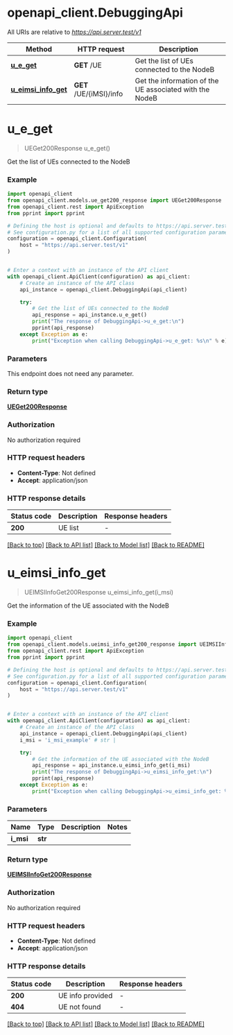 # openapi_client.DebuggingApi

All URIs are relative to *https://api.server.test/v1*

Method | HTTP request | Description
------------- | ------------- | -------------
[**u_e_get**](DebuggingApi.md#u_e_get) | **GET** /UE | Get the list of UEs connected to the NodeB
[**u_eimsi_info_get**](DebuggingApi.md#u_eimsi_info_get) | **GET** /UE/{iMSI}/info | Get the information of the UE associated with the NodeB


# **u_e_get**
> UEGet200Response u_e_get()

Get the list of UEs connected to the NodeB

### Example


```python
import openapi_client
from openapi_client.models.ue_get200_response import UEGet200Response
from openapi_client.rest import ApiException
from pprint import pprint

# Defining the host is optional and defaults to https://api.server.test/v1
# See configuration.py for a list of all supported configuration parameters.
configuration = openapi_client.Configuration(
    host = "https://api.server.test/v1"
)


# Enter a context with an instance of the API client
with openapi_client.ApiClient(configuration) as api_client:
    # Create an instance of the API class
    api_instance = openapi_client.DebuggingApi(api_client)

    try:
        # Get the list of UEs connected to the NodeB
        api_response = api_instance.u_e_get()
        print("The response of DebuggingApi->u_e_get:\n")
        pprint(api_response)
    except Exception as e:
        print("Exception when calling DebuggingApi->u_e_get: %s\n" % e)
```



### Parameters

This endpoint does not need any parameter.

### Return type

[**UEGet200Response**](UEGet200Response.md)

### Authorization

No authorization required

### HTTP request headers

 - **Content-Type**: Not defined
 - **Accept**: application/json

### HTTP response details

| Status code | Description | Response headers |
|-------------|-------------|------------------|
**200** | UE list |  -  |

[[Back to top]](#) [[Back to API list]](../README.md#documentation-for-api-endpoints) [[Back to Model list]](../README.md#documentation-for-models) [[Back to README]](../README.md)

# **u_eimsi_info_get**
> UEIMSIInfoGet200Response u_eimsi_info_get(i_msi)

Get the information of the UE associated with the NodeB

### Example


```python
import openapi_client
from openapi_client.models.ueimsi_info_get200_response import UEIMSIInfoGet200Response
from openapi_client.rest import ApiException
from pprint import pprint

# Defining the host is optional and defaults to https://api.server.test/v1
# See configuration.py for a list of all supported configuration parameters.
configuration = openapi_client.Configuration(
    host = "https://api.server.test/v1"
)


# Enter a context with an instance of the API client
with openapi_client.ApiClient(configuration) as api_client:
    # Create an instance of the API class
    api_instance = openapi_client.DebuggingApi(api_client)
    i_msi = 'i_msi_example' # str | 

    try:
        # Get the information of the UE associated with the NodeB
        api_response = api_instance.u_eimsi_info_get(i_msi)
        print("The response of DebuggingApi->u_eimsi_info_get:\n")
        pprint(api_response)
    except Exception as e:
        print("Exception when calling DebuggingApi->u_eimsi_info_get: %s\n" % e)
```



### Parameters


Name | Type | Description  | Notes
------------- | ------------- | ------------- | -------------
 **i_msi** | **str**|  | 

### Return type

[**UEIMSIInfoGet200Response**](UEIMSIInfoGet200Response.md)

### Authorization

No authorization required

### HTTP request headers

 - **Content-Type**: Not defined
 - **Accept**: application/json

### HTTP response details

| Status code | Description | Response headers |
|-------------|-------------|------------------|
**200** | UE info provided |  -  |
**404** | UE not found |  -  |

[[Back to top]](#) [[Back to API list]](../README.md#documentation-for-api-endpoints) [[Back to Model list]](../README.md#documentation-for-models) [[Back to README]](../README.md)


